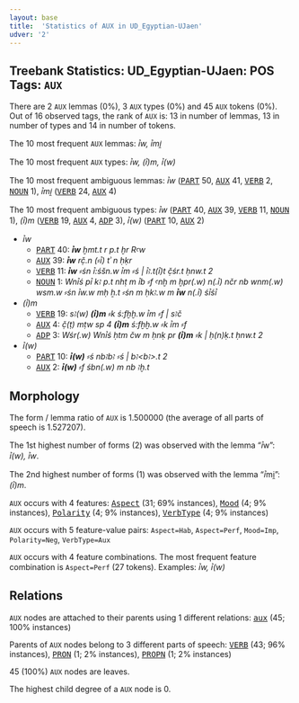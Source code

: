 ```yaml
---
layout: base
title:  'Statistics of AUX in UD_Egyptian-UJaen'
udver: '2'
---
```


## Treebank Statistics: UD_Egyptian-UJaen: POS Tags: `AUX`

There are 2 `AUX` lemmas (0%), 3 `AUX` types (0%) and 45 `AUX` tokens (0%).
Out of 16 observed tags, the rank of `AUX` is: 13 in number of lemmas, 13 in number of types and 14 in number of tokens.

The 10 most frequent `AUX` lemmas: <em>ꞽw, ꞽmi̯</em>

The 10 most frequent `AUX` types:  <em>ꞽw, (ꞽ)m, ꞽ(w)</em>

The 10 most frequent ambiguous lemmas: <em>ꞽw</em> (<tt><a href="egy_ujaen-pos-PART.html">PART</a></tt> 50, <tt><a href="egy_ujaen-pos-AUX.html">AUX</a></tt> 41, <tt><a href="egy_ujaen-pos-VERB.html">VERB</a></tt> 2, <tt><a href="egy_ujaen-pos-NOUN.html">NOUN</a></tt> 1), <em>ꞽmi̯</em> (<tt><a href="egy_ujaen-pos-VERB.html">VERB</a></tt> 24, <tt><a href="egy_ujaen-pos-AUX.html">AUX</a></tt> 4)

The 10 most frequent ambiguous types:  <em>ꞽw</em> (<tt><a href="egy_ujaen-pos-PART.html">PART</a></tt> 40, <tt><a href="egy_ujaen-pos-AUX.html">AUX</a></tt> 39, <tt><a href="egy_ujaen-pos-VERB.html">VERB</a></tt> 11, <tt><a href="egy_ujaen-pos-NOUN.html">NOUN</a></tt> 1), <em>(ꞽ)m</em> (<tt><a href="egy_ujaen-pos-VERB.html">VERB</a></tt> 19, <tt><a href="egy_ujaen-pos-AUX.html">AUX</a></tt> 4, <tt><a href="egy_ujaen-pos-ADP.html">ADP</a></tt> 3), <em>ꞽ(w)</em> (<tt><a href="egy_ujaen-pos-PART.html">PART</a></tt> 10, <tt><a href="egy_ujaen-pos-AUX.html">AUX</a></tt> 2)


* <em>ꞽw</em>
  * <tt><a href="egy_ujaen-pos-PART.html">PART</a></tt> 40: <em><b>ꞽw</b> ḫmt.t r p.t ḫr Rꜥw</em>
  * <tt><a href="egy_ujaen-pos-AUX.html">AUX</a></tt> 39: <em><b>ꞽw</b> rč̣.n (⸗ꞽ) tʾ n ḥḳr</em>
  * <tt><a href="egy_ujaen-pos-VERB.html">VERB</a></tt> 11: <em><b>ꞽw</b> ⸗śn ꞽ:śšn.w ꞽm ⸗ś | ꞽꜣ.t(ꞽ)t č̣śr.t ḥnw.t 2</em>
  * <tt><a href="egy_ujaen-pos-NOUN.html">NOUN</a></tt> 1: <em>Wnꞽś pꞽ kꜣ p.t nhṭ m ꞽb ⸗f ꜥnḫ m ḫpr(.w) n(.ꞽ) nčr nb wnm(.w) wsm.w ⸗śn ꞽw.w mḥ ẖ.t ⸗śn m ḥkꜣ.w m <b>ꞽw</b> n(.ꞽ) śꞽśꞽ</em>
* <em>(ꞽ)m</em>
  * <tt><a href="egy_ujaen-pos-VERB.html">VERB</a></tt> 19: <em>sꜣ(w) <b>(ꞽ)m</b> ⸗k ś:fḫḫ.w ꞽm ⸗f | sꜣč</em>
  * <tt><a href="egy_ujaen-pos-AUX.html">AUX</a></tt> 4: <em>č̣(ṭ) mṭw sp 4 <b>(ꞽ)m</b> ś:fḫḫ.w ⸗k ꞽm ⸗f</em>
  * <tt><a href="egy_ujaen-pos-ADP.html">ADP</a></tt> 3: <em>Wśr(.w) Wnꞽś ḥtm čw m ḥnḳ pr <b>(ꞽ)m</b> ⸗k | ḥ(n)ḳ.t ḥnw.t 2</em>
* <em>ꞽ(w)</em>
  * <tt><a href="egy_ujaen-pos-PART.html">PART</a></tt> 10: <em><b>ꞽ(w)</b> ⸗ś nbꜣbꜣ ⸗ś | bꜣ<bꜣ>.t 2</em>
  * <tt><a href="egy_ujaen-pos-AUX.html">AUX</a></tt> 2: <em><b>ꞽ(w)</b> ⸗f śbn(.w) m nb ꜣḫ.t</em>

## Morphology

The form / lemma ratio of `AUX` is 1.500000 (the average of all parts of speech is 1.527207).

The 1st highest number of forms (2) was observed with the lemma “ꞽw”: <em>ꞽ(w), ꞽw</em>.

The 2nd highest number of forms (1) was observed with the lemma “ꞽmi̯”: <em>(ꞽ)m</em>.

`AUX` occurs with 4 features: <tt><a href="egy_ujaen-feat-Aspect.html">Aspect</a></tt> (31; 69% instances), <tt><a href="egy_ujaen-feat-Mood.html">Mood</a></tt> (4; 9% instances), <tt><a href="egy_ujaen-feat-Polarity.html">Polarity</a></tt> (4; 9% instances), <tt><a href="egy_ujaen-feat-VerbType.html">VerbType</a></tt> (4; 9% instances)

`AUX` occurs with 5 feature-value pairs: `Aspect=Hab`, `Aspect=Perf`, `Mood=Imp`, `Polarity=Neg`, `VerbType=Aux`

`AUX` occurs with 4 feature combinations.
The most frequent feature combination is `Aspect=Perf` (27 tokens).
Examples: <em>ꞽw, ꞽ(w)</em>


## Relations

`AUX` nodes are attached to their parents using 1 different relations: <tt><a href="egy_ujaen-dep-aux.html">aux</a></tt> (45; 100% instances)

Parents of `AUX` nodes belong to 3 different parts of speech: <tt><a href="egy_ujaen-pos-VERB.html">VERB</a></tt> (43; 96% instances), <tt><a href="egy_ujaen-pos-PRON.html">PRON</a></tt> (1; 2% instances), <tt><a href="egy_ujaen-pos-PROPN.html">PROPN</a></tt> (1; 2% instances)

45 (100%) `AUX` nodes are leaves.

The highest child degree of a `AUX` node is 0.

